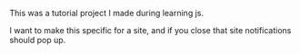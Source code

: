 This was a tutorial project I made during learning js.

I want to make this specific for a site, and if you close that site notifications should pop up.
